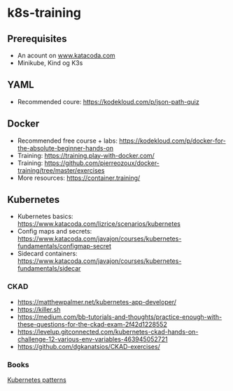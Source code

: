 # k8s-training

## Prerequisites
* An acount on www.katacoda.com
* Minikube, Kind og K3s

## YAML
* Recommended coure: https://kodekloud.com/p/json-path-quiz

## Docker
* Recommended free course + labs: https://kodekloud.com/p/docker-for-the-absolute-beginner-hands-on
* Training: https://training.play-with-docker.com/
* Training: https://github.com/pierreozoux/docker-training/tree/master/exercises
* More resources: https://container.training/

## Kubernetes

* Kubernetes basics: https://www.katacoda.com/lizrice/scenarios/kubernetes
* Config maps and secrets: https://www.katacoda.com/javajon/courses/kubernetes-fundamentals/configmap-secret
* Sidecard containers: https://www.katacoda.com/javajon/courses/kubernetes-fundamentals/sidecar

### CKAD
* https://matthewpalmer.net/kubernetes-app-developer/
* https://killer.sh
* https://medium.com/bb-tutorials-and-thoughts/practice-enough-with-these-questions-for-the-ckad-exam-2f42d1228552
* https://levelup.gitconnected.com/kubernetes-ckad-hands-on-challenge-12-various-env-variables-463945052721
* https://github.com/dgkanatsios/CKAD-exercises/

### Books
[Kubernetes patterns](cm-oreilly-kubernetes-patterns.pdf)
